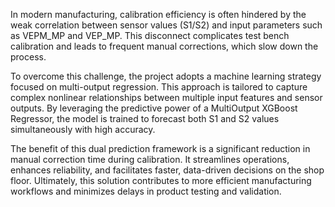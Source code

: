In modern manufacturing, calibration efficiency is often hindered by the weak correlation between sensor values (S1/S2) and input parameters such as VEPM_MP and VEP_MP. This disconnect complicates test bench calibration and leads to frequent manual corrections, which slow down the process.

To overcome this challenge, the project adopts a machine learning strategy focused on multi-output regression. This approach is tailored to capture complex nonlinear relationships between multiple input features and sensor outputs. By leveraging the predictive power of a MultiOutput XGBoost Regressor, the model is trained to forecast both S1 and S2 values simultaneously with high accuracy.

The benefit of this dual prediction framework is a significant reduction in manual correction time during calibration. It streamlines operations, enhances reliability, and facilitates faster, data-driven decisions on the shop floor. Ultimately, this solution contributes to more efficient manufacturing workflows and minimizes delays in product testing and validation.

